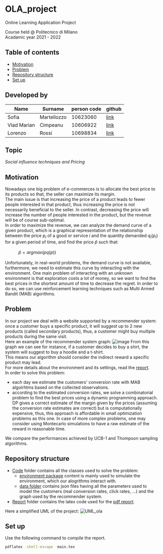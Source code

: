 # OLA_project
Online Learning Application Project 

Course held @ Politecnico di Milano\
Acadamic year 2021 - 2022

## Table of contents
* [Motivation](https://github.com/VladMarianCimpeanu/OLA_project/edit/main/README.md#motivation)
* [Problem](https://github.com/VladMarianCimpeanu/OLA_project/edit/main/README.md#problem)
* [Repository structure](https://github.com/VladMarianCimpeanu/OLA_project/edit/main/README.md#repository-structure)
* [Set up](https://github.com/VladMarianCimpeanu/OLA_project/edit/main/README.md#set-up)

## Developed by
| Name | Surname | person code | github | 
|------|---------|--------|--------|
| Sofia | Martellozzo | 10623060 | [link](https://github.com/sofiamartellozzo)|
| Vlad Marian | Cimpeanu | 10606922 | [link](https://github.com/VladMarianCimpeanu)|
| Lorenzo | Rossi | 10698834 | [link](https://github.com/tpoppo)|

## Topic
*Social influence techniques and Pricing*

## Motivation
Nowadays one big problem of e-commerces is to allocate the best price to its products so that, the
seller can maximize its margin.\
The main issue is that increasing the price of a product leads to fewer people interested in that
product, thus increasing the price is not necessarily beneficial to the seller. In contrast, decreasing
the price will increase the number of people interested in the product, but the revenue will be of
course sub-optimal.\
In order to maximize the revenue, we can analyze the demand curve of a given product, which is
a graphical representation of the relationship between the price $p_i$ of a good or service $i$ and the
quantity demanded $q_i(p_i)$ for a given period of time, and find the price $\hat{p}$ such that:
\
\
&ensp; &ensp; &ensp; &ensp; $\hat{p} = argmax(pq(p))$
\
\
Unfortunately, in real-world problems, the demand curve is not available, furthermore, we need to
estimate this curve by interacting with the environment. One main problem of interacting with an
unknown environment is that exploration costs a lot of money, so we want to find the best prices
in the shortest amount of time to decrease the regret.
In order to do so, we can use reinforcement learning techniques such as Multi Armed Bandit (MAB)
algorithms.

## Problem
In our project we deal with a website supported by a recommender system: once a customer buys a specific product, it will suggest up to 2 new products (called secondary products), thus, a customer might buy multiple products during the same visit.\
Here an example of the recommender system graph:
![image](https://user-images.githubusercontent.com/62434812/194702338-57ebcfe3-a5ad-4f6d-b716-125e93d51032.png)
From this graph we can see for instance, if a customer decides to buy a shirt, the system will suggest to buy a hoodie and a t-shirt.\
This means our algorithm should consider the indirect reward a specific product may lead.\
For more details about the environment and its settings, read the [report](https://github.com/VladMarianCimpeanu/OLA_project/blob/main/Report/main.pdf).\
In order to solve this problem:
* each day we estimate the customers' conversion rate with MAB algoirhtms based on the collected observations.
* according to the estimated conversion rates, we solve a combinatorial problem to find the best prices using a dynamic programming approach. DP gives a correct estimate of the margin given by the prices (assuming the conversion rate estimates are correct) but is computationally expensive, thus, this approach is affordable in small optimization problems as this one. In case of more complex problems, one may consider using Montecarlo simulations to have a raw estimate of the reward in reasonable time.

We compare the performances achieved by UCB-1 and Thompson sampling algorithms.

## Repository structure
* [Code](https://github.com/VladMarianCimpeanu/OLA_project/tree/main/Code) folder contains all the classes used to solve the problem:
  * [environment package](https://github.com/VladMarianCimpeanu/OLA_project/tree/main/Code/environment) content is mainly used to simulate the environment, which our alogrithms interact with.
  * [data folder](https://github.com/VladMarianCimpeanu/OLA_project/tree/main/Code/data) contains json files having all the parameters used to model the customers (real conversion rates, click rates, ...) and the graph used by the recommender system.
* [Report](https://github.com/VladMarianCimpeanu/OLA_project/tree/main/Report) folder contains the latex code used for the [pdf report](https://github.com/VladMarianCimpeanu/OLA_project/blob/main/Report/main.pdf).

Here a simplified UML of the project:
![UML_ola](https://user-images.githubusercontent.com/62434812/194703935-3a35f387-5081-403e-a3da-d0852e8a1859.svg)

## Set up
Use the following command to compile the report.

```bash
pdflatex -shell-escape  main.tex
```

